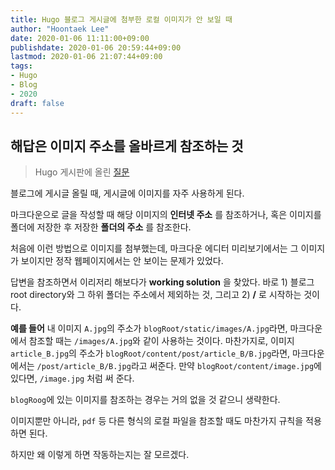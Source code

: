 ```yaml
---
title: Hugo 블로그 게시글에 첨부한 로컬 이미지가 안 보일 때
author: "Hoontaek Lee"
date: 2020-01-06 11:11:00+09:00
publishdate: 2020-01-06 20:59:44+09:00
lastmod: 2020-01-06 21:07:44+09:00
tags:
- Hugo
- Blog
- 2020
draft: false
---
```


## 해답은 이미지 주소를 올바르게 참조하는 것

> Hugo 게시판에 올린 [질문](https://discourse.gohugo.io/t/image-is-not-shown-or-broken-on-webpage/22584)

블로그에 게시글 올릴 때, 게시글에 이미지를 자주 사용하게 된다.  

마크다운으로 글을 작성할 때 해당 이미지의 **인터넷 주소** 를 참조하거나, 혹은 이미지를 폴더에 저장한 후 저장한 **폴더의 주소** 를 참조한다.  

처음에 이런 방법으로 이미지를 첨부했는데, 마크다운 에디터 미리보기에서는 그 이미지가 보이지만 정작 웹페이지에서는 안 보이는 문제가 있었다.

답변을 참조하면서 이리저리 해보다가 **working solution** 을 찾았다. 바로 1) 블로그 root directory와 그 하위 폴더는 주소에서 제외하는 것, 그리고 2) **/** 로 시작하는 것이다.

**예를 들어** 내 이미지 `A.jpg`의 주소가 `blogRoot/static/images/A.jpg`라면, 마크다운에서 참조할 때는 `/images/A.jpg`와 같이 사용하는 것이다. 마찬가지로, 이미지 `article_B.jpg`의 주소가 `blogRoot/content/post/article_B/B.jpg`라면, 마크다운에서는 `/post/article_B/B.jpg`라고 써준다. 만약 `blogRoot/content/image.jpg`에 있다면, `/image.jpg` 처럼 써 준다.

`blogRoog`에 있는 이미지를 참조하는 경우는 거의 없을 것 같으니 생략한다.  

이미지뿐만 아니라, `pdf` 등 다른 형식의 로컬 파일을 참조할 때도 마찬가지 규칙을 적용하면 된다.

하지만 왜 이렇게 하면 작동하는지는 잘 모르겠다.
